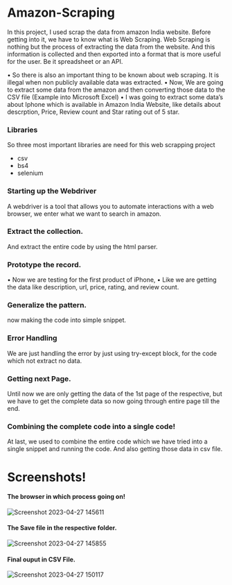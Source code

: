 # Amazon-Scraping
In this project, I used scrap the data from amazon India website. Before getting into it, we have to know what is Web Scraping. Web Scraping is nothing but the process of extracting the data from the website. And this information is collected and then exported into a format that is more useful for the user. Be it spreadsheet or an API.

•	So there is also an important thing to be known about web scraping. It is illegal when non publicly available data was extracted.
•	Now, We are going to extract some data from the amazon and then converting those data to the CSV file (Example into Microsoft Excel)
•	I was going to extract some data’s about Iphone which is available in Amazon India Website, like details about descrption, Price, Review count and Star rating out of 5 star. 




### Libraries

So three most important libraries are need for this web scrapping project

* csv 
* bs4
* selenium

### Starting up the Webdriver
A webdriver is a tool that allows you to automate interactions with a web browser, we enter what we want to search in amazon.

### Extract the collection.

And extract the entire code by using the html parser.

### Prototype the record.

•	Now we are testing for the first product of iPhone,
•	Like we are getting the data like description, url, price, rating, and review count.

### Generalize the pattern.
now making the code into simple snippet.

### Error Handling
We are just handling the error by just using try-except block, for the code which not extract no data.

### Getting next Page.

Until now we are only getting the data of the 1st page of the respective, but we have to get the complete data so now going through entire page till the end.

### Combining the complete code into a single code!

At last, we used to combine the entire code which we have tried into a single snippet and running the code. And also getting those data in csv file.


# Screenshots!
#### The browser in which process going on!
![Screenshot 2023-04-27 145611](https://user-images.githubusercontent.com/124061758/234833341-8394ff90-656f-4832-8877-c3d00775bd8b.png)

#### The Save file in the respective folder.
![Screenshot 2023-04-27 145855](https://user-images.githubusercontent.com/124061758/234833626-e456878b-80d4-45e9-afd9-3fc2decaaab4.png)

#### Final ouput in CSV File.
![Screenshot 2023-04-27 150117](https://user-images.githubusercontent.com/124061758/234833676-03737480-ec3f-499a-babe-764d69bf66c4.png)
